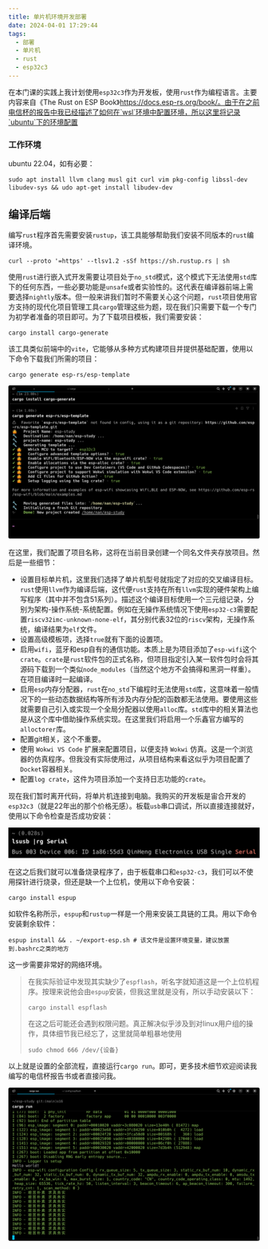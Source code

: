 ```yaml
---
title: 单片机环境开发部署
date: 2024-04-01 17:29:44
tags: 
  - 部署
  - 单片机
  - rust
  - esp32c3
---
```


<!-- # 单片机环境开发部署 -->

在本门课的实践上我计划使用`esp32c3`作为开发板，使用`rust`作为编程语言。主要内容来自《The Rust on ESP Book》<https://docs.esp-rs.org/book/。由于在之前电信杯的报告中我已经描述了如何在`wsl`环境中配置环境，所以这里将记录`ubuntu`下的环境配置>

### 工作环境

ubuntu 22.04，如有必要：

```shell
sudo apt install llvm clang musl git curl vim pkg-config libssl-dev libudev-sys && udo apt-get install libudev-dev
```

## 编译后端

编写`rust`程序首先需要安装`rustup`，该工具能够帮助我们安装不同版本的`rust`编译环境。

```shell
curl --proto '=https' --tlsv1.2 -sSf https://sh.rustup.rs | sh
```

使用`rust`进行嵌入式开发需要让项目处于`no_std`模式，这个模式下无法使用`std`库下的任何东西，一些必要功能是`unsafe`或者实验性的。这代表在编译器前端上需要选择`nightly`版本。但一般来讲我们暂时不需要关心这个问题，`rust`项目使用官方支持的现代化项目管理工具`cargo`管理这些为题，现在我们只需要下载一个专门为初学者准备的项目即可。为了下载项目模板，我们需要安装：

```shell
cargo install cargo-generate
```

该工具类似前端中的`vite`，它能够从多种方式构建项目并提供基础配置，使用以下命令下载我们所需的项目：

```shell
cargo generate esp-rs/esp-template
```

![image-20240310195235141](./%E5%8D%95%E7%89%87%E6%9C%BA%E7%8E%AF%E5%A2%83%E5%BC%80%E5%8F%91%E9%83%A8%E7%BD%B2.assets/image-20240310195235141.png)

在这里，我们配置了项目名称，这将在当前目录创建一个同名文件夹存放项目。然后是一些细节：

* 设置目标单片机，这里我们选择了单片机型号就指定了对应的交叉编译目标。`rust`使用`llvm`作为编译后端，这代便`rust`支持在所有`llvm`实现的硬件架构上编写程序（其中并不包含51系列）。描述这个编译目标使用一个三元组记录，分别为架构-操作系统-系统配置。例如在无操作系统情况下使用`esp32-c3`需要配置`riscv32imc-unknown-none-elf`，其分别代表32位的`riscv`架构，无操作系统，编译结果为`elf`文件。
* 设置高级模板项，选择`true`就有下面的设置项。
* 启用`wifi`，蓝牙和esp自有的通信功能。本质上是为项目添加了`esp-wifi`这个`crate`。`crate`是`rust`软件包的正式名称，但项目指定引入某一软件包时会将其源码下载到一个类似`node_modules`（当然这个地方不会搞得和黑洞一样重）。在项目编译时一起编译。
* 启用`esp`内存分配器，`rust`在`no_std`下编程时无法使用`std`库，这意味着一般情况下的一些动态数据结构等所有涉及内存分配的函数都无法使用。要使用这些就需要自己引入或实现一个全局分配器以使用`alloc`库。`std`库中的相关算法也是从这个库中借助操作系统实现。在这里我们将启用一个乐鑫官方编写的`alloctorer`库。
* 配置git相关，这个不重要。
* 使用 `Wokwi VS Code` 扩展来配置项目，以便支持 `Wokwi` 仿真。这是一个浏览器的仿真程序。但我没有实际使用过，从项目结构来看这似乎为项目配置了`Docket`容器相关。
* 配置`log crate`，这件为项目添加一个支持日志功能的`crate`。

现在我们暂时离开代码，将单片机连接到电脑。我购买的开发板是宙合开发的`esp32c3`（就是22年出的那个价格无感）。板载`usb`串口调试，所以直接连接就好，使用以下命令检查是否成功安装：

![image-20240310211623702](./%E5%8D%95%E7%89%87%E6%9C%BA%E7%8E%AF%E5%A2%83%E5%BC%80%E5%8F%91%E9%83%A8%E7%BD%B2.assets/image-20240310211623702.png)

在这之后我们就可以准备烧录程序了，由于板载串口和`esp32-c3`，我们可以不使用探针进行烧录，但还是缺一个上位机，使用以下命令安装：

```shell
cargo install espup
```

如软件名称所示，`espup`和`rustup`一样是一个用来安装工具链的工具。用以下命令安装剩余软件：

```shell
espup install && . ~/export-esp.sh # 该文件是设置环境变量，建议放置到.bashrc之类的地方
```

这一步需要非常好的网络环境。

> 在我实际验证中发现其实缺少了`espflash`，听名字就知道这是一个上位机程序。按理来说他会由`espup`安装，但我这里就是没有，所以手动安装以下：
>
> ```shell
> cargo install espflash
> ```
>
> 在这之后可能还会遇到权限问题。真正解决似乎涉及到对linux用户组的操作，具体细节我已经忘了，这里就简单粗暴地使用
>
> ```shell
> sudo chmod 666 /dev/{设备}
> ```

以上就是设置的全部流程，直接运行`cargo run`。即可，更多技术细节欢迎阅读我编写的电信杯报告书或者直接问我。

![image-20240310223957036](./%E5%8D%95%E7%89%87%E6%9C%BA%E7%8E%AF%E5%A2%83%E5%BC%80%E5%8F%91%E9%83%A8%E7%BD%B2.assets/image-20240310223957036.png)
